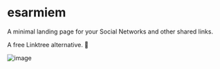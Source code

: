 # esarmiem

A minimal landing page for your Social Networks and other shared links.

A free Linktree alternative. 🔗

![image](https://github.com/esarmiem/Linktree-esarmiem/assets/114357859/0365e277-d153-4537-b2fd-aef2e3183cbc)


